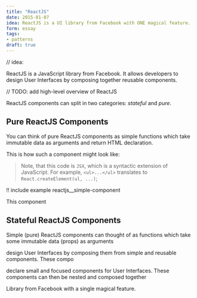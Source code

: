 ```yaml
---
title: "ReactJS"
date: 2015-01-07
idea: ReactJS is a UI library from Facebook with ONE magical feature.
form: essay
tags:
- patterns
draft: true
---
```


// idea:


ReactJS is a JavaScript library from Facebook. It allows developers to
design User Interfaces by composing together reusable components.

// TODO: add high-level overview of ReactJS

ReactJS components can split in two categories: _stateful_ and _pure_.

## Pure ReactJS Components

You can think of pure ReactJS components as simple functions which
take immutable data as arguments and return HTML declaration.

This is how such a component might look like:

> Note, that this code is `JSX`, which is a syntactic extension
> of JavaScript. For example, `<ul>...</ul>` translates to
> `React.createElement(ul, ...)`;

!! include example reactjs__simple-component

This component


## Stateful ReactJS Components




Simple (pure) ReactJS components can thought of as functions which
take some immutable data (props) as arguments


design User Interfaces by composing them from simple and reusable
components. These compo

declare small and focused components for User Interfaces. These
components can then be nested and composed together







Library from Facebook with a single magical feature.
